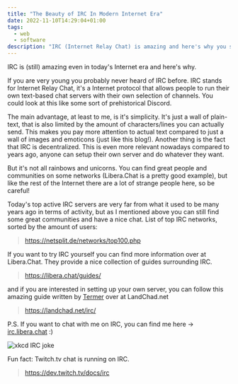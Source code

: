 ```yaml
---
title: "The Beauty of IRC In Modern Internet Era"
date: 2022-11-10T14:29:04+01:00
tags:
  - web
  - software
description: "IRC (Internet Relay Chat) is amazing and here's why you should use it as well."
---
```


IRC is (still) amazing even in today's Internet era and here's why.

If you are very young you probably never heard of IRC before. IRC stands for Internet Relay Chat, it's a Internet protocol that allows people to run their own text-based chat servers with their own selection of channels. You could look at this like some sort of prehistorical Discord.

The main advantage, at least to me, is it's simplicity. It's just a wall of plain-text, that is also limited by the amount of characters/lines you can actually send. This makes you pay more attention to actual text compared to just a wall of images and emoticons (just like this blog!). Another thing is the fact that IRC is decentralized. This is even more relevant nowadays compared to years ago, anyone can setup their own server and do whatever they want.

But it's not all rainbows and unicorns. You can find great people and communities on some networks (Libera.Chat is a pretty good example), but like the rest of the Internet there are a lot of strange people here, so be careful!

Today's top active IRC servers are very far from what it used to be many years ago in terms of activity, but as I mentioned above you can still find some great communities and have a nice chat. List of top IRC networks, sorted by the amount of users:

> https://netsplit.de/networks/top100.php

If you want to try IRC yourself you can find more information over at Libera.Chat. They provide a nice collection of guides surrounding IRC.

> https://libera.chat/guides/

and if you are interested in setting up your own server, you can follow this amazing guide written by [Termer](https://termer.net) over at LandChad.net

> https://landchad.net/irc/

P.S. If you want to chat with me on IRC, you can find me here -> [irc.libera.chat](ircs://irc.libera.chat/xaizone) :)

![xkcd IRC joke](/img/xkcd_irc.webp)

Fun fact: Twitch.tv chat is running on IRC. 

> https://dev.twitch.tv/docs/irc